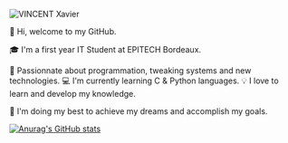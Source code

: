 ![VINCENT Xavier](https://user-images.githubusercontent.com/91670622/150694998-ac3fe8c3-02a8-4039-8bcb-7d2fa3eb2241.gif)

👋 Hi, welcome to my GitHub.

🎓 I'm a first year IT Student at EPITECH Bordeaux.

🤖 Passionnate about programmation, tweaking systems and new technologies.
💻 I'm currently learning C & Python languages.
💡 I love to learn and develop my knowledge.

🚀 I'm doing my best to achieve my dreams and accomplish my goals.

[![Anurag's GitHub stats](https://github-readme-stats.vercel.app/api?username=x-vincent)](https://github.com/anuraghazra/github-readme-stats)
